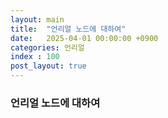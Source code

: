 ```yaml
---
layout: main  
title:  "언리얼 노드에 대하여"
date:   2025-04-01 00:00:00 +0900
categories: 언리얼
index : 100
post_layout: true
---
```


### 언리얼 노드에 대하여

